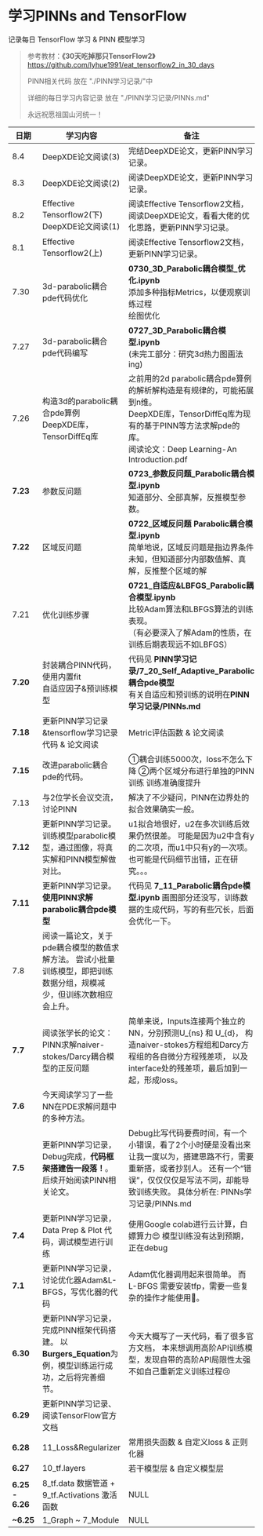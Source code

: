 <!-- #region -->

# 学习PINNs and TensorFlow 


记录每日 TensorFlow 学习 & PINN 模型学习
> 参考教材：**《30天吃掉那只TensorFlow2》** https://github.com/lyhue1991/eat_tensorflow2_in_30_days
>
> PINN相关代码 放在 "./PINN学习记录/"中
>
> 详细的每日学习内容记录 放在 "./PINN学习记录/PINNs.md"
>
> 永远祝愿祖国山河统一！



| 日期            | 学习内容                                                     | 备注                                                         |
| --------------- | ------------------------------------------------------------ | ------------------------------------------------------------ |
| 8.4             | DeepXDE论文阅读(3)                                           | 完结DeepXDE论文，更新PINN学习记录。                          |
| 8.3             | DeepXDE论文阅读(2)                                           | 阅读DeepXDE论文，更新PINN学习记录。                          |
| 8.2             | Effective Tensorflow2(下)<br />DeepXDE论文阅读(1)            | 阅读Effective Tensorflow2文档，阅读DeepXDE论文，看看大佬的优化思路，更新PINN学习记录。 |
| 8.1             | Effective Tensorflow2(上)                                    | 阅读Effective Tensorflow2文档，更新PINN学习记录。            |
| 7.30            | 3d-parabolic耦合pde代码优化                                  | **0730_3D_Parabolic耦合模型_优化.ipynb**<br />添加多种指标Metrics，以便观察训练过程<br />绘图优化 |
| 7.27            | 3d-parabolic耦合pde代码编写                                  | **0727_3D_Parabolic耦合模型.ipynb**<br />(未完工部分：研究3d热力图画法ing) |
| 7.26            | 构造3d的parabolic耦合pde算例<br />DeepXDE库，TensorDiffEq库  | 之前用的2d parabolic耦合pde算例的解析解构造是有规律的，可能拓展到n维。<br />DeepXDE库，TensorDiffEq库为现有的基于PINN等方法求解pde的库。<br />阅读论文：Deep Learning-An Introduction.pdf |
| **7.23**        | 参数反问题                                                   | **0723_参数反问题_Parabolic耦合模型.ipynb**<br />知道部分、全部真解，反推模型参数。 |
| **7.22**        | 区域反问题                                                   | **0722_区域反问题 Parabolic耦合模型.ipynb**<br />简单地说，区域反问题是指边界条件未知，但知道部分内部数值解、真解，反推整个区域的解<br /> |
| 7.21            | 优化训练步骤                                                 | **0721_自适应&LBFGS_Parabolic耦合模型.ipynb**<br />比较Adam算法和LBFGS算法的训练表现。<br />（有必要深入了解Adam的性质，在训练后期表现远不如LBFGS） |
| **7.20**        | 封装耦合PINN代码，使用内置fit<br />自适应因子&预训练模型     | 代码见 **PINN学习记录/7_20_Self_Adaptive_Parabolic耦合pde模型**<br />有关自适应和预训练的说明在**PINN学习记录/PINNs.md** |
| **7.18**        | 更新PINN学习记录&tensorflow学习记录<br />代码 & 论文阅读     | Metric评估函数 & 论文阅读                                    |
| **7.15**        | 改进parabolic耦合pde的代码。                                 | ①耦合训练5000次，loss不怎么下降 ②两个区域分布进行单独的PINN训练 训练准确度提升 |
| 7.13            | 与2位学长会议交流，讨论PINN                                  | 解决了不少疑问，PINN在边界处的拟合效果确实一般。             |
| **7.12**        | 更新PINN学习记录。 训练模型parabolic模型，通过图像，将真实解和PINN模型解做对比。 | u1拟合地很好，u2在多次训练后效果仍然很差。 可能是因为u2中含有y的二次项，而u1中只有y的一次项。 也可能是代码细节出错，正在研究。。。 |
| **7.11**        | 更新PINN学习记录。**使用PINN求解parabolic耦合pde模型**       | 代码见 **7_11_Parabolic耦合pde模型.ipynb** 画图部分还没写，训练数据的生成代码，写的有些冗长，后面会优化一下。 |
| 7.8             | 阅读一篇论文，关于pde耦合模型的数值求解方法。 尝试小批量训练模型，即把训练数据分组，规模减少，但训练次数相应会上升。 |                                                              |
| **7.7**         | 阅读张学长的论文：PINN求解naiver-stokes/Darcy耦合模型的正反问题 | 简单来说，Inputs连接两个独立的NN，分别预测U_{ns} 和 U_{d}， 构造naiver-stokes方程组和Darcy方程组的各自微分方程残差项， 以及interface处的残差项，最后加到一起，形成loss。 |
| **7.6**         | 今天阅读学习了一些NN在PDE求解问题中的多种方法。              |                                                              |
| **7.5**         | 更新PINN学习记录，Debug完成，**代码框架搭建告一段落！**。 后续开始阅读PINN相关论文。 | Debug比写代码要费时间，有一个小错误，看了2个小时硬是没看出来 让我一度以为，搭建思路不行，需要重新搭，或者抄别人。 还有一个“错误”，仅仅仅仅是写法不同，却能导致训练失败。 具体分析在: PINNs学习记录/PINNs.md |
| **7.4**         | 更新PINN学习记录，Data Prep & Plot 代码，调试模型进行训练    | 使用Google colab进行云计算，白嫖算力😍 模型训练没有达到预期，正在debug |
| **7.1**         | 更新PINN学习记录，讨论优化器Adam&L-BFGS，写优化器的代码      | Adam优化器调用起来很简单。 而L-BFGS 需要安装tfp，需要一些复杂的操作才能使用🤣。 |
| **6.30**        | 更新PINN学习记录，完成PINN框架代码搭建。 以**Burgers_Equation**为例，模型训练运行成功，之后将完善细节。 | 今天大概写了一天代码，看了很多官方文档， 本来想调用高阶API训练模型，发现自带的高阶API局限性太强 不如自己重新定义训练过程😢 |
| **6.29**        | 更新PINN学习记录、阅读TensorFlow官方文档                     |                                                              |
| **6.28**        | 11_Loss&Regularizer                                          | 常用损失函数 & 自定义loss & 正则化器                         |
| **6.27**        | 10_tf.layers                                                 | 若干模型层 & 自定义模型层                                    |
| **6.25 - 6.26** | 8_tf.data 数据管道 + 9_tf.Activations 激活函数               | NULL                                                         |
| **~6.25**       | 1_Graph ~ 7_Module                                           | NULL                                                         |



<!-- #endregion -->
